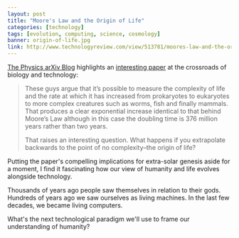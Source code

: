 ```yaml
---
layout: post
title: "Moore's Law and the Origin of Life"
categories: [technology]
tags: [evolution, computing, science, cosmology]
banner: origin-of-life.jpg
link: http://www.technologyreview.com/view/513781/moores-law-and-the-origin-of-life/
---
```


[The Physics arXiv Blog](http://www.technologyreview.com/contributor/the-physics-arxiv-blog/) highlights an [interesting paper](http://arxiv.org/abs/1304.3381) at the crossroads of biology and technology:

> These guys argue that it’s possible to measure the complexity of life and the rate at which it has increased from prokaryotes to eukaryotes to more complex creatures such as worms, fish and finally mammals. That produces a clear exponential increase identical to that behind Moore’s Law although in this case the doubling time is 376 million years rather than two years.
>
> That raises an interesting question. What happens if you extrapolate backwards to the point of no complexity–the origin of life?

Putting the paper's compelling implications for extra-solar genesis aside for a moment, I find it fascinating how our view of humanity and life evolves alongside technology.

Thousands of years ago people saw themselves in relation to their gods. Hundreds of years ago we saw ourselves as living machines. In the last few decades, we became living computers.

What's the next technological paradigm we'll use to frame our understanding of humanity?
